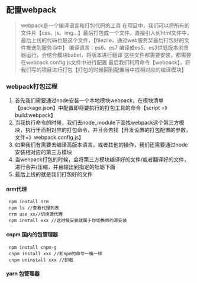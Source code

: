 ## 配置webpack

> webpack是一个编译语言和打包代码的工具
> 在项目中，我们可以将所有的文件片【css、js、img...】最后打包成一个文件，直接引入到html文件中，最后上线的代码也是这个文件，【filezile，通过web服务奖最后打包好的文件推送到服务当中】
> 编译语言：es6、es7 编译成es5、es3供低版本浏览器运行，会结合模块babel，将版本进行翻译
> 这些文件都需要安装，都需要在webpack.config.js文件中进行配置
> 最后我们利用命令【webpack】，将我们写的项目进行打包【打包的时候回到配置当中找相对应的编译模块】

### webpack打包过程
1. 首先我们需要通过node安装一个本地模块webpack，在模块清单【package.json】中配置即将要执行的打包工具的命令【script =》build:webpack】
2. 当我执行命令的时候，我们去node_module下面找webpack这个第三方模块，执行里面相对应的打包命令，并且会去找【开发设置的打包配置的参数，文件=》webpack.config.js】
3. 如果我们有需要去编译高版本语言，或者其他的操作，我们还需要通过node安装相对应的第三方模块
4. 当wenpack打包的时候，会将第三方模块编译好的文件/或者翻译好的文件，进行合并/压缩，并且输出到指定的牡蛎下面
5. 最后上线的就是我们打包好的文件

#### nrm代理
```
 npm install nrm 
 npm ls //查看代理列表
 nrm use xx//切换源代理
 npm install xxx //这时候安装就属于你切换后的源安装
```

#### cnpm 国内的包管理器
```
 npm install cnpm-g
 cnpm install xxx //和npm的命令一模一样
 cnpm uninstall xxx //卸载
```
#### yarn 包管理器